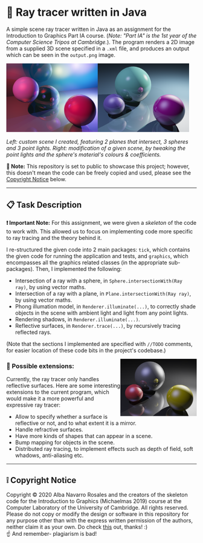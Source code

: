 # :rocket: Ray tracer written in Java
A simple scene ray tracer written in Java as an assignment for the Introduction to Graphics Part IA course. (*Note: "Part IA" is the 1st year of the Computer Science Tripos at Cambridge.*). The program renders a 2D image from a supplied 3D scene specified in a `.xml` file, and produces an output which can be seen in the `output.png` image.

<img src="example_output/scene3.png" alt="Sample Scene Rendered. (scene3.xml)" width="48%" align="left">
<img src="example_output/scene2.png" alt="Sample Scene Rendered. (scene2.xml)" width="48%">

*Left: custom scene I created, featuring 2 planes that intersect, 3 spheres and 3 point lights.*
*Right: modification of a given scene, by tweaking the point lights and the sphere's material's colours & coefficients.*

**:pushpin: Note:** This repository is set to public to showcase this project; however, this doesn't mean the code can be freely copied and used, please see the [Copyright Notice](#grey_exclamation-copyright-notice) below.

---

## :clipboard: Task Description
**:exclamation: Important Note:** For this assignment, we were given a *skeleton* of the code to work with. This allowed us to focus on implementing code more specific to ray tracing and the theory behind it. 

I re-structured the given code into 2 main packages: `tick`, which contains the given code for running the application and tests, and `graphics`, which encompasses all the graphics related classes (in the appropriate sub-packages). Then, I implemented the following:
- Intersection of a ray with a sphere, in `Sphere.intersectionWith(Ray ray)`, by using vector maths.
- Intersection of a ray with a plane, in `Plane.intersectionWith(Ray ray)`, by using vector maths.
- Phong illumation model, in `Renderer.illuminate(...)`, to correctly shade objects in the scene with ambient light and light from any point lights.
- Rendering shadows, in `Renderer.illuminate(...)`.
- Reflective surfaces, in `Renderer.trace(...)`, by recursively tracing reflected rays.

(Note that the sections I implemented are specified with `//TODO` comments, for easier location of these code bits in the project's codebase.)

<img src="example_output/scene1.png" alt="Sample Scene Rendered. (scene1.xml)" width="40%" align="right">

### :thought_balloon: Possible extensions:
Currently, the ray tracer only handles reflective surfaces. Here are some interesting extensions to the current program, which would make it a more powerful and expressive ray tracer:
- Allow to specify whether a surface is reflective or not, and to what extent it is a mirror.
- Handle refractive surfaces.
- Have more kinds of shapes that can appear in a scene.
- Bump mapping for objects in the scene.
- Distributed ray tracing, to implement effects such as depth of field, soft whadows, anti-aliasing etc.

---

## :grey_exclamation: Copyright Notice

Copyright &copy; 2020 Alba Navarro Rosales and the creators of the skeleton code for the Introduction to Graphics (Michaelmas 2019) course at the Computer Laboratory of the University of Cambridge. All rights reserved. Please do not copy or modify the design or software in this repository for any purpose other than with the express written permission of the authors, neither claim it as your own. Do check [this](https://choosealicense.com/no-permission/) out, thanks! :) 
<br>:point_up: And remember- plagiarism is bad!
